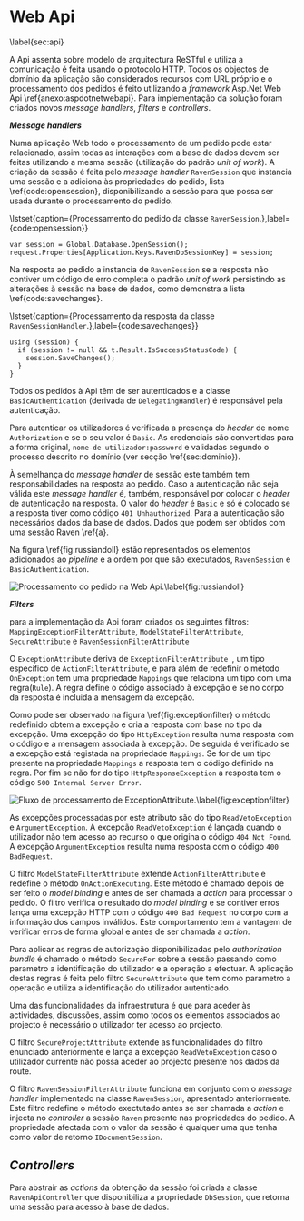 Web Api 
=

\label{sec:api}

A Api assenta sobre modelo de arquitectura ReSTful e utiliza a comunicação é feita usando o protocolo HTTP.
Todos os objectos de domínio da aplicação são considerados recursos com URL próprio e o processamento dos pedidos é feito utilizando a *framework* Asp.Net Web Api \ref{anexo:aspdotnetwebapi}.
Para implementação da solução foram criados novos *message handlers*, *filters* e *controllers*.

***Message handlers***

Numa aplicação Web todo o processamento de um pedido pode estar relacionado, assim todas as interações com a base de dados devem ser feitas utilizando a mesma sessão (utilização do padrão *unit of work*).
A criação da sessão é feita pelo *message handler* `RavenSession` que instancia uma sessão e a adiciona às propriedades do pedido, lista \ref{code:opensession}, disponibilizando a sessão para que possa ser usada durante o processamento do pedido. 

\lstset{caption={Processamento do pedido da classe `RavenSession`.},label={code:opensession}}

````
var session = Global.Database.OpenSession();
request.Properties[Application.Keys.RavenDbSessionKey] = session;
````

Na resposta ao pedido a instancia de `RavenSession` se a resposta não contiver um  código de erro completa o padrão *unit of work* persistindo as alterações à sessão na base de dados, como demonstra a lista \ref{code:savechanges}. 

\lstset{caption={Processamento da resposta da classe `RavenSessionHandler`.},label={code:savechanges}}

````
using (session) {  
  if (session != null && t.Result.IsSuccessStatusCode) {  
    session.SaveChanges();  
  }  
}  
````

Todos os pedidos à Api têm de ser autenticados e a classe `BasicAuthentication` (derivada de `DelegatingHandler`) é responsável pela autenticação.

Para autenticar os utilizadores é verificada a presença do *header* de nome `Authorization` e se o seu valor é `Basic`. As credenciais são convertidas para a forma original, `nome-de-utilizador:password` e validadas segundo o processo descrito no domínio (ver secção \ref{sec:dominio}).

À semelhança do *message handler* de sessão este também tem responsabilidades na resposta ao pedido. Caso a autenticação não seja válida este *message handler* é, também, responsável por colocar o *header* de autenticação na resposta. O valor do *header* é `Basic` e só é colocado se a resposta tiver como código `401 Unhauthorized`.
Para a autenticação são necessários dados da base de dados. Dados que podem ser obtidos com uma sessão Raven \ref{a}.

Na figura \ref{fig:russiandoll} estão representados os elementos adicionados ao *pipeline* e a ordem por que são executados, `RavenSession` e `BasicAuthentication`.

![Processamento do pedido na Web Api.\label{fig:russiandoll}](http://www.lucidchart.com/publicSegments/view/50291e63-5070-4845-94a2-5c020a7c36ea/image.png)


***Filters***

para a implementação da Api foram criados os seguintes filtros: `MappingExceptionFilterAttribute`, `ModelStateFilterAttribute`, `SecureAttribute` e `RavenSessionFilterAttribute`

O `ExceptionAttribute` deriva de `ExceptionFilterAttribute `, um tipo especifico de `ActionFilterAttribute`, e para além de redefinir o método `OnException` tem uma propriedade `Mappings` que relaciona um tipo com uma regra(`Rule`). A regra define o código associado à excepção e se no corpo da resposta é incluida a mensagem da excepção.

Como pode ser observado na figura \ref{fig:exceptionfilter} o método redefinido obtem a excepção e cria a resposta com base no tipo da excepção. 
Uma excepção do tipo `HttpException` resulta numa resposta com o código e a mensagem associada à excepção. 
De seguida é verificado se a excepção está registada na propriedade `Mappings`. Se for de um tipo presente na propriedade `Mappings` a resposta tem o código definido na regra. Por fim se não for do tipo `HttpResponseException` a resposta tem o código `500 Internal Server Error`. 

![Fluxo de processamento de `ExceptionAttribute`.\label{fig:exceptionfilter}](http://www.lucidchart.com/publicSegments/view/50290444-1734-42a0-844d-48190ad3924f/image.png)

As excepções processadas por este atributo são do tipo `ReadVetoException` e `ArgumentException`. 
A excepção `ReadVetoException` é lançada quando o utilizador não tem acesso ao recurso o que origina o código `404 Not Found`. A excepção `ArgumentException` resulta numa resposta com o código `400 BadRequest`.

O filtro `ModelStateFilterAttribute` extende `ActionFilterAttribute` e redefine o método `OnActionExecuting`. Este método é chamado depois de ser feito o *model binding* e antes de ser chamada a *action* para processar o pedido. 
O filtro verifica o resultado do *model binding* e se contiver erros lança uma excepção HTTP com o código `400 Bad Request` no corpo com a informação dos campos inválidos. Este comportamento tem a vantagem de verificar erros de forma global e antes de ser chamada a *action*. 

Para aplicar as regras de autorização disponibilizadas pelo *authorization bundle* é chamado o método `SecureFor` sobre a sessão passando como parametro a identificação do utilizador e a operação a efectuar.
A aplicação destas regras é feita pelo filtro `SecureAttribute` que tem como parametro a operação e utiliza a identificação do utilizador autenticado. 

Uma das funcionalidades da infraestrutura é que para aceder às actividades,  discussões, assim como todos os elementos associados ao projecto é necessário o utilizador ter acesso ao projecto.

O filtro `SecureProjectAttribute` extende as funcionalidades do filtro enunciado anteriormente e lança a excepção `ReadVetoException` caso o utilizador currente não possa aceder ao projecto presente nos dados da route.

O filtro `RavenSessionFilterAttribute` funciona em conjunto com o *message handler* implementado na classe `RavenSession`, apresentado anteriormente. 
Este filtro redefine o método exectutado antes se ser chamada a *action* e injecta no *controller* a sessão `Raven` presente nas propriedades do pedido. 
A propriedade afectada com o valor da sessão é qualquer uma que tenha como valor de retorno `IDocumentSession`.

*Controllers*
-

Para abstrair as *actions* da obtenção da sessão foi criada a classe `RavenApiController` que disponibiliza a propriedade `DbSession`, que retorna uma sessão para acesso à base de dados.




